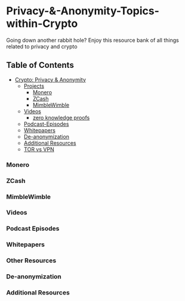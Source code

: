 # Privacy-&-Anonymity-Topics-within-Crypto
Going down another rabbit hole? Enjoy this resource bank of all things related to privacy and crypto

## Table of Contents
-   [Crypto: Privacy & Anonymity](#Crypto:-Privacy-&-Anonymity)
    -   [Projects](#Projects)
        -   [Monero](#Monero)
        -   [ZCash](#ZCash)
        -   [MimbleWimble](#MimbleWimble)
    -   [Videos](#videos)
        -   [zero knowledge proofs](#zero-knowledge-proofs)
    -   [Podcast-Episodes](#podcast-episodes)
    -   [Whitepapers](#whitepapers)
    -   [De-anonymization](#de-anonymization)
    -   [Additional Resources](#additional-resources)
    -   [TOR vs VPN]()



### Monero

### ZCash

### MimbleWimble

### Videos

### Podcast Episodes

### Whitepapers

### Other Resources

### De-anonymization

### Additional Resources
